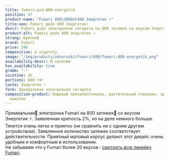 ```yaml
---
title: fumari-pod-800-energetik
position: 47
product-name: "Fumari 800\U0001F4A8 Энергетик ⚡"
title-seo: Fumari pods 800 Энергетик⚡
descr: Fumari pods электронная сигарета на 800 затяжек со вкусом Энергетик ⚡
product-alt: Fumari pods 800 Энергетик ⚡
strong: Крепкий
brand: Fumari
price: 240
composition: e-sigarety
image: "/img/products/odnorazki/fumari/800/fumari-800-energetik.png"
availability-descr: В наличии
has_availability: true
gramm: "-"
nicotine: 2%
portions: 800 тяг
taste: Энергетик ⚡
form: Одноразовая электронная сигарета
composition-product: Пищевой пропиленгликоль, растительный глицерин, ароматизатор,
  никотин
---
```


Премиальная🥇 электронка Fumari на 800 затяжек💨 со вкусом Энергетик ⚡. Заявленная крепость 2%, но на деле немного больше. Тянется очень легко и приятно (не сравнить ни с одним другим устройством). Заявленное количество затяжек соответствует действительности. Приятный матовый корпус делают этот девайс очень удобным и комфортным в использовании.<br>
Не забываем что у Fumari более 20 вкусов : [смотреть всю линейку Fumari](/fumari).